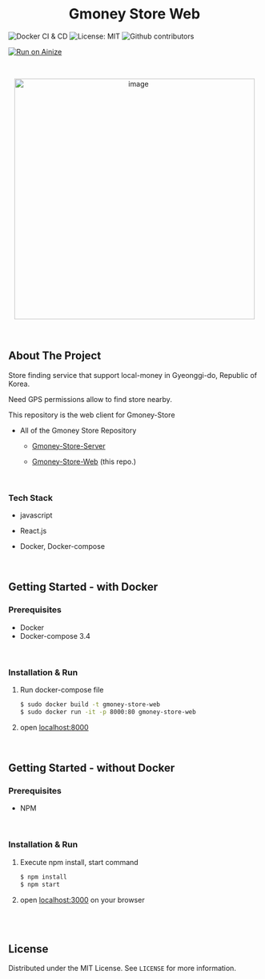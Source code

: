 <h1 align="center">Gmoney Store Web</h1>

![Docker CI & CD](https://github.com/roharon/gmoney-store-web/workflows/Docker%20CI%20&%20CD/badge.svg) ![License: MIT](https://img.shields.io/badge/License-MIT-yellow.svg) ![Github contributors](https://img.shields.io/github/contributors/roharon/gmoney-store-web.svg) 

[![Run on Ainize](https://ainize.ai/images/run_on_ainize_button.svg)](https://ainize.web.app/redirect?git_repo=https://github.com/roharon/gmoney-store-web)

<br/>

<p align="center" >
<img src="./public/demo.gif" alt="image" height="480" />
</p>

<br/>

## About The Project

Store finding service that support local-money in Gyeonggi-do, Republic of Korea.

Need GPS permissions allow to find store nearby.



This repository is the web client for Gmoney-Store

* All of the Gmoney Store Repository

  - [Gmoney-Store-Server](https://github.com/roharon/gmoney-store-server) 
  
  - [Gmoney-Store-Web](https://github.com/roharon/gmoney-store-web) (this repo.)
<br/>


### Tech Stack

* javascript

* React.js
* Docker, Docker-compose


<br/>


## Getting Started - with Docker



### Prerequisites

* Docker
* Docker-compose 3.4

<br/>


### Installation & Run

1. Run docker-compose file

	```bash
	$ sudo docker build -t gmoney-store-web
	$ sudo docker run -it -p 8000:80 gmoney-store-web
	```

2. open [localhost:8000](http://localhost:8000)


<br/>


## Getting Started - without Docker

### Prerequisites

* NPM

<br/>


### Installation & Run

1. Execute npm install, start command

   ```bash
   $ npm install
   $ npm start
   ```

2. open [localhost:3000](http://localhost:3000) on your browser


<br/>
<br/>



## License

Distributed under the MIT License. See `LICENSE` for more information.
